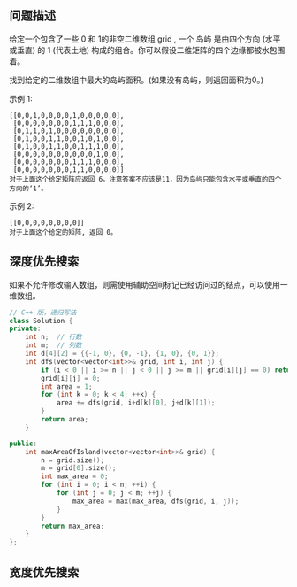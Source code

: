 ## 问题描述

给定一个包含了一些 0 和 1的非空二维数组 grid , 一个 岛屿 是由四个方向 (水平或垂直) 的 1 (代表土地) 构成的组合。你可以假设二维矩阵的四个边缘都被水包围着。

找到给定的二维数组中最大的岛屿面积。(如果没有岛屿，则返回面积为0。)

示例 1:

```
[[0,0,1,0,0,0,0,1,0,0,0,0,0],
 [0,0,0,0,0,0,0,1,1,1,0,0,0],
 [0,1,1,0,1,0,0,0,0,0,0,0,0],
 [0,1,0,0,1,1,0,0,1,0,1,0,0],
 [0,1,0,0,1,1,0,0,1,1,1,0,0],
 [0,0,0,0,0,0,0,0,0,0,1,0,0],
 [0,0,0,0,0,0,0,1,1,1,0,0,0],
 [0,0,0,0,0,0,0,1,1,0,0,0,0]]
对于上面这个给定矩阵应返回 6。注意答案不应该是11，因为岛屿只能包含水平或垂直的四个方向的‘1’。
```

示例 2:

```
[[0,0,0,0,0,0,0,0]]
对于上面这个给定的矩阵, 返回 0。
```



## 深度优先搜索

如果不允许修改输入数组，则需使用辅助空间标记已经访问过的结点，可以使用一维数组。

```C++
// C++ 版，递归写法
class Solution {
private:
    int n;  // 行数
    int m;  // 列数
    int d[4][2] = {{-1, 0}, {0, -1}, {1, 0}, {0, 1}};
    int dfs(vector<vector<int>>& grid, int i, int j) {
        if (i < 0 || i >= n || j < 0 || j >= m || grid[i][j] == 0) return 0;
        grid[i][j] = 0;
        int area = 1;
        for (int k = 0; k < 4; ++k) {
            area += dfs(grid, i+d[k][0], j+d[k][1]);
        }
        return area;
    }

public:
    int maxAreaOfIsland(vector<vector<int>>& grid) {
        n = grid.size();
        m = grid[0].size();
        int max_area = 0;
        for (int i = 0; i < n; ++i) {
            for (int j = 0; j < m; ++j) {
                max_area = max(max_area, dfs(grid, i, j));
            }
        }
        return max_area;
    }
};
```



## 宽度优先搜索


